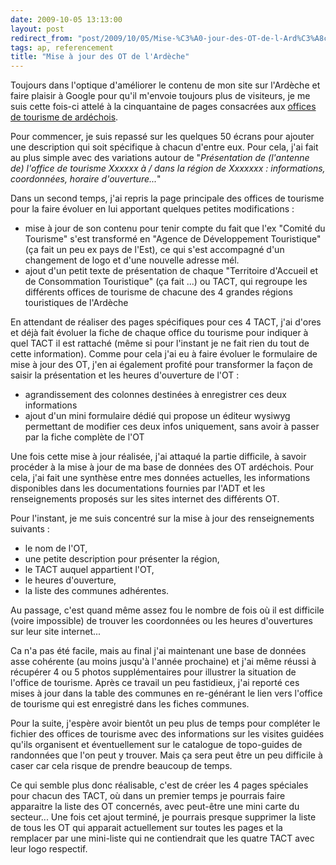 ```yaml
---
date: 2009-10-05 13:13:00
layout: post
redirect_from: "post/2009/10/05/Mise-%C3%A0-jour-des-OT-de-l-Ard%C3%A8che"
tags: ap, referencement
title: "Mise à jour des OT de l'Ardèche"
---
```


Toujours dans l'optique d'améliorer le contenu de mon site sur l'Ardèche et
faire plaisir à Google pour qu'il m'envoie toujours plus de visiteurs, je me
suis cette fois-ci attelé à la cinquantaine de pages consacrées aux [offices de
tourisme de ardéchois](http://07-ardeche.com/annuaire/office-tourisme.aspx).

Pour commencer, je suis repassé sur les quelques 50 écrans pour ajouter une
description qui soit spécifique à chacun d'entre eux. Pour cela, j'ai fait au
plus simple avec des variations autour de "*Présentation de (l'antenne de)
l'office de tourisme Xxxxxx à / dans la région de Xxxxxxx : informations,
coordonnées, horaire d'ouverture...*"

Dans un second temps, j'ai repris la page principale des offices de tourisme
pour la faire évoluer en lui apportant quelques petites
modifications :

* mise à jour de son contenu pour tenir compte du fait que l'ex "Comité du
Tourisme" s'est transformé en "Agence de Développement Touristique" (ça fait un
peu ex pays de l'Est), ce qui s'est accompagné d'un changement de logo et d'une
nouvelle adresse mél.
* ajout d'un petit texte de présentation de chaque "Territoire d'Accueil et
de Consommation Touristique" (ça fait ...) ou TACT, qui regroupe les différents
offices de tourisme de chacune des 4 grandes régions touristiques de
l'Ardèche

En attendant de réaliser des pages spécifiques pour ces 4 TACT, j'ai d'ores
et déjà fait évoluer la fiche de chaque office du tourisme pour indiquer à quel
TACT il est rattaché (même si pour l'instant je ne fait rien du tout de cette
information). Comme pour cela j'ai eu à faire évoluer le formulaire de mise à
jour des OT, j'en ai également profité pour transformer la façon de saisir la
présentation et les heures d'ouverture de l'OT :

* agrandissement des colonnes destinées à enregistrer ces deux
informations
* ajout d'un mini formulaire dédié qui propose un éditeur wysiwyg permettant
de modifier ces deux infos uniquement, sans avoir à passer par la fiche
complète de l'OT

Une fois cette mise à jour réalisée, j'ai attaqué la partie difficile, à
savoir procéder à la mise à jour de ma base de données des OT ardéchois. Pour
cela, j'ai fait une synthèse entre mes données actuelles, les informations
disponibles dans les documentations fournies par l'ADT et les renseignements
proposés sur les sites internet des différents OT.

Pour l'instant, je me suis concentré sur la mise à jour des renseignements
suivants :

* le nom de l'OT,
* une petite description pour présenter la région,
* le TACT auquel appartient l'OT,
* le heures d'ouverture,
* la liste des communes adhérentes.

Au passage, c'est quand même assez fou le nombre de fois où il est difficile
(voire impossible) de trouver les coordonnées ou les heures d'ouvertures sur
leur site internet...

Ca n'a pas été facile, mais au final j'ai maintenant une base de données
asse cohérente (au moins jusqu'à l'année prochaine) et j'ai même réussi à
récupérer 4 ou 5 photos supplémentaires pour illustrer la situation de l'office
de tourisme. Après ce travail un peu fastidieux, j'ai reporté ces mises à jour
dans la table des communes en re-générant le lien vers l'office de tourisme qui
est enregistré dans les fiches communes.

Pour la suite, j'espère avoir bientôt un peu plus de temps pour compléter le
fichier des offices de tourisme avec des informations sur les visites guidées
qu'ils organisent et éventuellement sur le catalogue de topo-guides de
randonnées que l'on peut y trouver. Mais ça sera peut être un peu difficile à
caser car cela risque de prendre beaucoup de temps.

Ce qui semble plus donc réalisable, c'est de créer les 4 pages spéciales
pour chacun des TACT, où dans un premier temps je pourrais faire apparaitre la
liste des OT concernés, avec peut-être une mini carte du secteur... Une fois
cet ajout terminé, je pourrais presque supprimer la liste de tous les OT qui
apparait actuellement sur toutes les pages et la remplacer par une mini-liste
qui ne contiendrait que les quatre TACT avec leur logo respectif.
